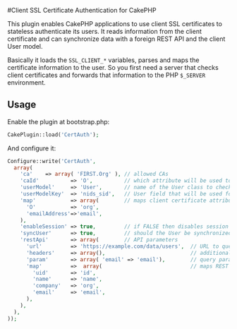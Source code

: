 #Client SSL Certificate Authentication for CakePHP

This plugin enables CakePHP applications to use client SSL certificates to stateless authenticate its users. It reads information from the client certificate and can synchronize data with a foreign REST API and the client User model.

Basically it loads the `SSL_CLIENT_*` variables, parses and maps the certificate information to the user. So you first need a server that checks client certificates and forwards that information to the PHP `$_SERVER` environment. 

## Usage

Enable the plugin at bootstrap.php:

```php
CakePlugin::load('CertAuth');
```

And configure it:

```php
Configure::write('CertAuth', 
  array(
    'ca'    => array( 'FIRST.Org' ), // allowed CAs
    'caId'          => 'O',          // which attribute will be used to verify the CA
    'userModel'     => 'User',       // name of the User class to check if user exists 
    'userModelKey'  => 'nids_sid',   // User field that will be used for querying 
    'map'           => array(        // maps client certificate attributes to User properties
      'O'           => 'org',
      'emailAddress'=>'email',
    ),
    'enableSession' => true,         // if FALSE then disables session cookies
    'syncUser'      => true,         // should the User be synchronized with an external REST API
    'restApi'       => array(        // API parameters
      'url'         => 'https://example.com/data/users',  // URL to query
      'headers'     => array(),                           // additional headers, used for authentication
      'param'       => array( 'email' => 'email'),        // query parameters to add to the URL, mapped to USer properties 
      'map'         =>  array(                            // maps REST result to the User properties
        'uid'       => 'id',
        'name'      => 'name',
        'company'   => 'org',
        'email'     => 'email',
      ),
    ),
  ),
));
```



